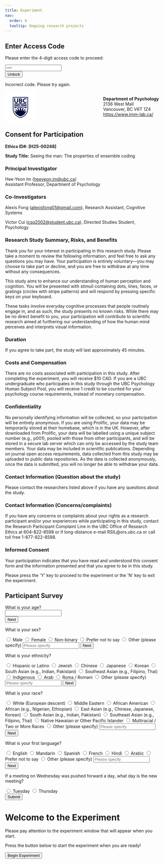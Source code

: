 ```yaml
---
title: Experiment
nav:
  order: 6
  tooltip: Ongoing research projects
---
```


<html lang="en">
<head>
    <meta charset="UTF-8">
    <meta name="viewport" content="width=device-width, initial-scale=1.0">
    <title>Stimulus Experiment</title>
    <link rel="stylesheet" href="/_styles/experiment.css">
</head>
<body>
    <!--lock-->
    <div id="lock-modal">
    <div id="lock-box">
        <h2>Enter Access Code</h2>
        <p>Please enter the 4-digit access code to proceed:</p>
        <input type="password" id="code-input" maxlength="4" placeholder="••••">
        <br>
        <button id="unlock-button">Unlock</button>
        <p class="error-message" id="error-message">Incorrect code. Please try again.</p>
    </div>
    </div>
    <!--consent-->
    <div id="consent-modal">
        <div id="consent-box">
            <div class="header">
                <div style="display: flex; align-items: center; justify-content: space-between;">
                    <img src="/images/ubc-logo.png" alt="UBC Logo" style="height: 100px; width: auto;">
                    <div>
                        <strong>Department of Psychology</strong><br/>
                        2136 West Mall<br/>
                        Vancouver, BC V6T 1Z4<br/>
                        <a href="https://www.imm-lab.ca/" target="_blank">https://www.imm-lab.ca/</a>
                    </div>
                </div>
            </div>
            <h2>Consent for Participation</h2>
            <p><strong>Ethics ID#: [H25-00248]</strong></p>
            <p><strong>Study Title:</strong> Seeing the man: The properties of ensemble coding</p>
            <h3>Principal Investigator</h3>
            <p>
                Hee-Yeon Im (<a href="mailto:heeyeon.im@ubc.ca">heeyeon.im@ubc.ca</a>)<br/>
                Assistant Professor, Department of Psychology
            </p>
            <h3>Co-Investigators</h3>
            <p>
                Alexis Fong (<a href="mailto:alexisfong01@gmail.com">alexisfong01@gmail.com</a>), Research Assistant, Cognitive Systems
            </p>
            <p>
                Victor Cui (<a href="mailto:csq2002@student.ubc.ca">csq2002@student.ubc.ca</a>), Directed Studies Student, Psychology
            </p>
            <h3>Research Study Summary, Risks, and Benefits</h3>
            <p>
                Thank you for your interest in participating in this research study. Please take a moment to review the following information, and feel free to ask any questions you may have. Your participation is entirely voluntary—you may choose to take part or decline, and you are free to withdraw at any time without any consequences.
            </p>
            <p>
                This study aims to enhance our understanding of human perception and cognition. You will be presented with stimuli containing dots, lines, faces, or gratings (circles with stripe patterns) and will respond by pressing specific keys on your keyboard.
            </p>
            <p>
                These tasks involve everyday cognitive processes that people routinely engage in, and as such, the study presents no known risks. While there may be no direct benefit to you, your participation will contribute to scientific research aimed at furthering our understanding of how the human mind perceives and interprets visual information.
            </p>
            <h3>Duration</h3>
            <p>If you agree to take part, the study will last approximately 45 minutes.</p>
            <h3>Costs and Compensation</h3>
            <p>There are no costs associated with participation in this study. After completing the experiment, you will receive $10 CAD. If you are a UBC undergraduate who participates in this study through the UBC Psychology Human Subject Pool, you will receive 1 credit to be counted for your psychology course requirements, instead of monetary compensation.</p>
            <h3>Confidentiality</h3>
            <p>No personally identifying information will be collected, so your participation will be entirely anonymous. If you are using Prolific, your data may be temporarily stored at their homebase, which is in the UK. However, after downloaded from Prolific, your data will be labelled using a unique subject number (e.g., p001), pooled with those from other participants, and will be stored in a secure lab server which can only be accessed by the study team members. Your data may be included in scientific publications. Depending on journal open access requirements, data collected from this study may be uploaded to public data repositories. As the data is collected anonymously, once the data is submitted, you will no longer be able to withdraw your data.</p>
            <h3>Contact Information (Question about the study)</h3>
            <p>
               Please contact the researchers listed above if you have any questions about the study.
            </p>
            <h3>Contact Information (Concerns/complaints)</h3>
            <p>
               If you have any concerns or complaints about your rights as a research participant and/or your experiences while participating in this study, contact the Research Participant Complaint Line in the UBC Oﬃce of Research Ethics at 604-822-8598 or if long-distance e-mail RSIL@ors.ubc.ca or call toll free 1-877-822-8598.
            </p>
            <h3>Informed Consent</h3>
            <p>
                Your participation indicates that you have read and understood this consent form and the information presented and that you agree to be in this study.
            </p>
            <div class="consent-instruction">
                Please press the 'Y' key to proceed to the experiment or the 'N' key to exit the experiment.
            </div>
        </div>
    </div>
    <!-- Survey -->
    <div id="surveyContainer">
    <h2>Participant Survey</h2>
    <div class="question active" data-key="age">
        <label>What is your age?<br>
        <input type="number" min="18" required />
        </label><br>
        <button>Next</button>
    </div>
    <div class="question left-align" data-key="sex">
        <p>What is your sex?</p>
        <label><input type="radio" name="sex" value="male"> Male</label>
        <label><input type="radio" name="sex" value="female"> Female</label>
        <label><input type="radio" name="sex" value="non-binary"> Non-binary</label>
        <label><input type="radio" name="sex" value="prefer not to say"> Prefer not to say</label>
        <label><input type="radio" name="sex" value="Other"> Other (please specify)</label>
        <input type="text" class="other-input sex" placeholder="Please specify" />
        <button>Next</button>
    </div>
    <div class="question left-align" data-key="ethnicity">
        <p>What is your ethnicity?</p>
        <label><input type="radio" name="ethnicity" value="Hispanic or Latino" required> Hispanic or Latino</label>
        <label><input type="radio" name="ethnicity" value="Jewish"> Jewish</label>
        <label><input type="radio" name="ethnicity" value="Chinese"> Chinese</label>
        <label><input type="radio" name="ethnicity" value="Japanese"> Japanese</label>
        <label><input type="radio" name="ethnicity" value="Korean"> Korean</label>
        <label><input type="radio" name="ethnicity" value="South Asian (e.g., Indian, Pakistani)"> South Asian (e.g., Indian, Pakistani)</label>
        <label><input type="radio" name="ethnicity" value="Southeast Asian (e.g., Filipino, Thai)"> Southeast Asian (e.g., Filipino, Thai)</label>
        <label><input type="radio" name="ethnicity" value="Indigenous"> Indigenous</label>
        <label><input type="radio" name="ethnicity" value="Arab"> Arab</label>
        <label><input type="radio" name="ethnicity" value="Roma / Romani"> Roma / Romani</label>
        <label><input type="radio" name="ethnicity" value="Other"> Other (please specify)</label>
        <input type="text" class="other-input ethnicity" placeholder="Please specify" />
        <button>Next</button>
    </div>
    <div class="question left-align" data-key="race">
        <p>What is your race?</p>
        <label><input type="radio" name="race" value="European" required> White (European descent)</label>
        <label><input type="radio" name="race" value="Middle Eastern"> Middle Eastern</label>
        <label><input type="radio" name="race" value="African American"> African American</label>
        <label><input type="radio" name="race" value="African"> African (e.g., Nigerian, Ethiopian)</label>
        <label><input type="radio" name="race" value="East Asian"> East Asian (e.g., Chinese, Japanese, Korean)</label>
        <label><input type="radio" name="race" value="South Asian"> South Asian (e.g., Indian, Pakistani)</label>
        <label><input type="radio" name="race" value="Southeast Asian"> Southeast Asian (e.g., Filipino, Thai)</label>
        <label><input type="radio" name="race" value="Native Hawaiian or Other Pacific Islander"> Native Hawaiian or Other Pacific Islander</label>
        <label><input type="radio" name="race" value="Multiracial / Two or More Races"> Multiracial / Two or More Races</label>
        <label><input type="radio" name="race" value="Other"> Other (please specify)</label>
        <input type="text" class="other-input race" placeholder="Please specify" />
        <button>Next</button>
    </div>
    <div class="question left-align" data-key="firstLanguage">
        <p>What is your first language?</p>
    <label><input type="radio" name="firstLanguage" value="English" required> English</label>
    <label><input type="radio" name="firstLanguage" value="Mandarin"> Mandarin</label>
    <label><input type="radio" name="firstLanguage" value="Spanish"> Spanish</label>
    <label><input type="radio" name="firstLanguage" value="French"> French</label>
    <label><input type="radio" name="firstLanguage" value="Hindi"> Hindi</label>
    <label><input type="radio" name="firstLanguage" value="Arabic"> Arabic</label>
    <label><input type="radio" name="firstLanguage" value="Prefer not to say"> Prefer not to say</label>
        <label><input type="radio" name="firstLanguage" value="Other"> Other (please specify)</label>
        <input type="text" class="other-input firstLanguage" placeholder="Please specify" />
        <button>Next</button>
    </div>
    <div class="question center-align" data-key="timePerception">
        <p>If a meeting on Wednesday was pushed forward a day, what day is the new meeting?</p>
        <label><input type="radio" name="timePerception" value="Tuesday" required /> Tuesday</label>
        <label><input type="radio" name="timePerception" value="Thursday" /> Thursday</label><br>
        <button>Submit</button>
    </div>
    </div>
    <!-- Experiment -->
    <div id="instructionScreen">
        <h1 id="experimentTitle">Welcome to the Experiment</h1>
        <p>Please pay attention to the experiment window that will appear when you start.</p>
        <p id="participantInfo"></p>
        <p>Press the button below to start the experiment when you are ready!</p>
        <button id="startButton">Begin Experiment</button>
    </div>
    <div id="experimentContainer" style="display: none;">
        <canvas id="experimentCanvas" width="956" height="625"></canvas>
    </div>
</body>
</html>
